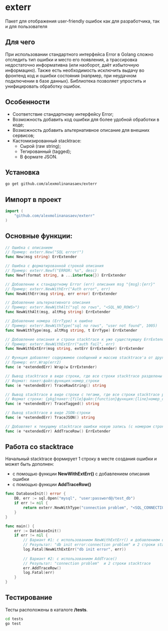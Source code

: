 # exterr
Пакет для отображения user-friendly ошибок как для разработчика, так и для пользователя

## Для чего
При использовании стандартного интерфейса Error в Golang сложно отследить тип ошибки и место его появления, а трассировка недостаточно информативна (или наоборот, даёт избыточную информацию). Также есть необходимость исключить выдачу во фронтенд код и ошибки состояния (напрмер, при неудачном подключении в базе данных). Библиотека позволяет упростить и унифицировать обработку ошибок.

## Особенности
- Соответствие стандартному интерфейсу Error;
- Возможность добавить код ошибки для более удобной обработки в коде;
- Возможность добавить альтернативное описание для внешних сервисов;
- Кастомизированный stacktrace:
  -  Сырой (raw string);
  -  Тегированный (tagged);
  -  В формате JSON.


## Установка
```bash
go get github.com/alexmolinanasaev/exterr
```

## Импорт в проект
```go
import (
	"github.com/alexmolinanasaev/exterr"
)
```

## Основные функции:
```go
// Ошибка с описанием
// Пример: exterr.New("SQL error!")
func New(msg string) ErrExtender

// Ошибка с форматированной строкой описания
// Пример: exterr.Newf("ERROR: %s", desc)
func Newf(format string, a ...interface{}) ErrExtender

// Добавление к стандартному Error (err) описания msg "{msg}:{err}"
// Пример: exterr.NewWithErr("Auth error", err)
func NewWithErr(msg string, err error) ErrExtender

// Добавление альтернативного описания
// Пример: exterr.NewWithAlt("sql no rows", "<SQL_NO_ROWS>")
func NewWithAlt(msg, altMsg string) ErrExtender

// Добавление номера (ErrType) к ошибке
// Пример: exterr.NewWithType("sql no rows", "user not found", 1005)
func NewWithType(msg, altMsg string, t ErrType) ErrExtender

// Добавление описания и строки stacktrace к уже существующеу ErrExtender'у
// Пример: exterr.NewWithExtErr("auth fail", err)
func NewWithExtErr(msg string, extErr ErrExtender) ErrExtender

// Функция добавляет содержимое сообщений и массив stacktrace'а от другого ErrExtender'а
// Пример: err.Wrap(err2)
func (e *extendedErr) Wrap(w ErrExtender)

// Вывод stacktrace в виде строки, где все строки stacktrace разделены символом '/'
// Формат: пакет:файл:функция:номер_строки
func (e *extendedErr) TraceRawString() string

// Вывод stacktrace в виде строки с тегами, где все строки stacktrace разделены символом '/'
// Формат строки: {pkg}пакет:{file}файл:{function}функция:{line}номер_строки
func (e *extendedErr) TraceTagged() string

// Вывод stacktrace в виде JSON-строки
func (e *extendedErr) TraceJSON() string

// Добавляет к текущему stacktrace ошибки новую запись (с номером строки, где была вызвана функция AddTraceRow())
func (e *extendedErr) AddTraceRow() ErrExtender
```

## Работа со stacktrace
Начальный stacktrace формирует 1 строку в месте создания ошибки и может быть дополнен:
 - с помощью функции **NewWithExtErr()** с добавлением описания ошибки
 - с помощью функции **AddTraceRow()**
```go
func DatabaseInit() error {
    DB, err := sql.Open("mysql", "user:password@/test_db")
    if err != nil {
		return exterr.NewWithType("connection problem", "<SQL_CONNECTION_ERROR>", 1001)
	}
}

func main() {
    err := DatabaseInit()
    if err != nil {
        // Вариант #1: с использованием NewWithExtErr() и добавлением описания ошибки
        // Результат: "db init error:connection problem" и 2 строки stacktrace
        log.Fatal(NewWithExtErr("db init error", err))
        
        // Вариант #2: с использованием AddTrace()
        // Результат: "connection problem"  и 2 строки stacktrace
        err.AddTraceRow()
        log.Fatal(err)
    }
}
```

## Тестирование
Тесты расположены в каталоге **/tests**.
```bash
cd tests
go test
```
